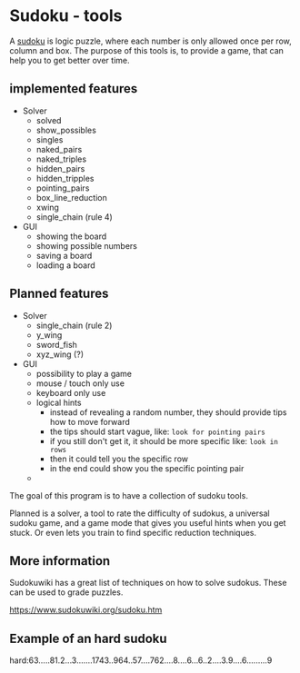 # Sudoku - tools

A [sudoku] is logic puzzle, where each number is only allowed once per row, column and box. The purpose of this tools is, to provide a game, that can help you to get better over time.

## implemented features

* Solver
  * solved
  * show_possibles
  * singles
  * naked_pairs
  * naked_triples
  * hidden_pairs
  * hidden_tripples
  * pointing_pairs
  * box_line_reduction
  * xwing
  * single_chain (rule 4)
* GUI
  * showing the board
  * showing possible numbers
  * saving a board
  * loading a board


## Planned features
* Solver
  * single_chain (rule 2)
  * y_wing
  * sword_fish
  * xyz_wing (?)
* GUI
  * possibility to play a game
  * mouse / touch only use
  * keyboard only use
  * logical hints
    * instead of revealing a random number, they should provide tips how to move forward
    * the tips should start vague, like: `look for pointing pairs`
    * if you still don't get it, it should be more specific like: `look in rows`
    * then it could tell you the specific row
    * in the end could show you the specific pointing pair
  *


[sudoku]: https://en.wikipedia.org/wiki/Sudoku
The goal of this program is to have a collection of sudoku tools.

Planned is a solver, a tool to rate the difficulty of sudokus, a universal sudoku game, and a game mode that gives you useful hints when you get stuck. Or even lets you train to find specific reduction techniques.

## More information

Sudokuwiki has a great list of techniques on how to solve sudokus. These can be used to grade puzzles.

https://www.sudokuwiki.org/sudoku.htm

## Example of an hard sudoku

hard:63.....81.2...3.......1743..964..57....762....8....6...6..2....3.9....6.........9
